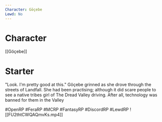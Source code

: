 ```yaml
---
Character: Göçebe
Lewd: No
---
```

# Character
[[Göçebe]]

# Starter
"Look. I'm pretty good at this." Göçebe grinned as she drove through the streets of Landfall. She had been practising; although it did scare people to see a native tribes girl of The Dread Valley driving. After all, technology was banned for them in the Valley

#OpenRP #FeraRP #MCRP #FantasyRP #DiscordRP #LewdRP 
![[FU2thtCWQAQmvKs.mp4]]